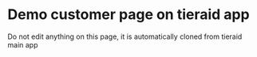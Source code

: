 # Demo customer page on tieraid app

Do not edit anything on this page, it is automatically cloned from tieraid main app
